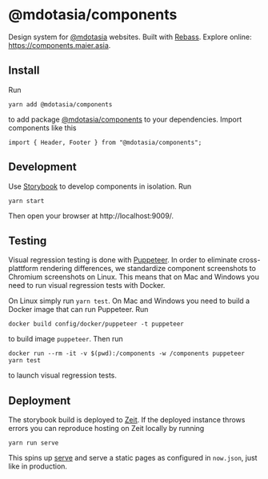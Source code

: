 # @mdotasia/components

Design system for [@mdotasia](https://github.com/mdotasia/) websites. Built with [Rebass](https://rebassjs.org/). Explore online: https://components.maier.asia.

## Install

Run

    yarn add @mdotasia/components

to add package [@mdotasia/components](https://github.com/mdotasia/components) to your dependencies. Import components like this

    import { Header, Footer } from "@mdotasia/components";

## Development

Use [Storybook](https://storybook.js.org/) to develop components in isolation. Run

    yarn start

Then open your browser at http://localhost:9009/.

## Testing

Visual regression testing is done with [Puppeteer](https://pptr.dev/). In order to eliminate cross-plattform rendering differences, we standardize component screenshots to Chromium screenshots on Linux. This means that on Mac and Windows you need to run visual regression tests with Docker.

On Linux simply run `yarn test`. On Mac and Windows you need to build a Docker image that can run Puppeteer. Run

    docker build config/docker/puppeteer -t puppeteer

to build image `puppeteer`. Then run

    docker run --rm -it -v $(pwd):/components -w /components puppeteer yarn test

to launch visual regression tests.

## Deployment

The storybook build is deployed to [Zeit](https://zeit.co/). If the deployed instance throws errors you can reproduce hosting on Zeit locally by running

    yarn run serve

This spins up [serve](https://github.com/zeit/serve) and serve a static pages as configured in `now.json`, just like in production.
